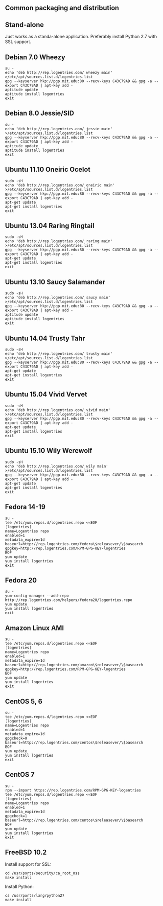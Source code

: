 Common packaging and distribution
---------------------------------


Stand-alone
-----------

Just works as a standa-alone application. Preferably install Python 2.7 with SSL support.


Debian 7.0 Wheezy
------------------

	su -
	echo 'deb http://rep.logentries.com/ wheezy main' >/etc/apt/sources.list.d/logentries.list
	gpg --keyserver hkp://pgp.mit.edu:80 --recv-keys C43C79AD && gpg -a --export C43C79AD | apt-key add -
	aptitude update
	aptitude install logentries
	exit


Debian 8.0 Jessie/SID
---------------------

	su -
	echo 'deb http://rep.logentries.com/ jessie main' >/etc/apt/sources.list.d/logentries.list
	gpg --keyserver hkp://pgp.mit.edu:80 --recv-keys C43C79AD && gpg -a --export C43C79AD | apt-key add -
	aptitude update
	aptitude install logentries
	exit


Ubuntu 11.10 Oneiric Ocelot
-----------------------------

	sudo -sH
	echo 'deb http://rep.logentries.com/ oneiric main' >/etc/apt/sources.list.d/logentries.list
	gpg --keyserver hkp://pgp.mit.edu:80 --recv-keys C43C79AD && gpg -a --export C43C79AD | apt-key add -
	apt-get update
	apt-get install logentries
	exit


Ubuntu 13.04 Raring Ringtail
-----------------------------

	sudo -sH
	echo 'deb http://rep.logentries.com/ raring main' >/etc/apt/sources.list.d/logentries.list
	gpg --keyserver hkp://pgp.mit.edu:80 --recv-keys C43C79AD && gpg -a --export C43C79AD | apt-key add -
	apt-get update
	apt-get install logentries
	exit


Ubuntu 13.10 Saucy Salamander
-----------------------------

	sudo -sH
	echo 'deb http://rep.logentries.com/ saucy main' >/etc/apt/sources.list.d/logentries.list
	gpg --keyserver hkp://pgp.mit.edu:80 --recv-keys C43C79AD && gpg -a --export C43C79AD | apt-key add -
	aptitude update
	aptitude install logentries
	exit


Ubuntu 14.04 Trusty Tahr
------------------------

	sudo -sH
	echo 'deb http://rep.logentries.com/ trusty main' >/etc/apt/sources.list.d/logentries.list
	gpg --keyserver hkp://pgp.mit.edu:80 --recv-keys C43C79AD && gpg -a --export C43C79AD | apt-key add -
	apt-get update
	apt-get install logentries
	exit


Ubuntu 15.04 Vivid Vervet
-------------------------

	sudo -sH
	echo 'deb http://rep.logentries.com/ vivid main' >/etc/apt/sources.list.d/logentries.list
	gpg --keyserver hkp://pgp.mit.edu:80 --recv-keys C43C79AD && gpg -a --export C43C79AD | apt-key add -
	apt-get update
	apt-get install logentries
	exit


Ubuntu 15.10 Wily Werewolf
--------------------------

	sudo -sH
	echo 'deb http://rep.logentries.com/ wily main' >/etc/apt/sources.list.d/logentries.list
	gpg --keyserver hkp://pgp.mit.edu:80 --recv-keys C43C79AD && gpg -a --export C43C79AD | apt-key add -
	apt-get update
	apt-get install logentries
	exit


Fedora 14-19
------------

	su -
	tee /etc/yum.repos.d/logentries.repo <<EOF
	[logentries]
	name=Logentries repo
	enabled=1
	metadata_expire=1d
	baseurl=http://rep.logentries.com/fedora\$releasever/\$basearch
	gpgkey=http://rep.logentries.com/RPM-GPG-KEY-logentries
	EOF
	yum update
	yum install logentries
	exit


Fedora 20
---------

	su -
	yum-config-manager --add-repo http://rep.logentries.com/helpers/fedora20/logentries.repo
	yum update
	yum install logentries
	exit


Amazon Linux AMI
-------------

	su -
	tee /etc/yum.repos.d/logentries.repo <<EOF
	[logentries]
	name=Logentries repo
	enabled=1
	metadata_expire=1d
	baseurl=http://rep.logentries.com/amazon\$releasever/\$basearch
	gpgkey=http://rep.logentries.com/RPM-GPG-KEY-logentries
	EOF
	yum update
	yum install logentries
	exit


CentOS 5, 6
-----------

	su -
	tee /etc/yum.repos.d/logentries.repo <<EOF
	[logentries]
	name=Logentries repo
	enabled=1
	metadata_expire=1d
	gpgcheck=0
	baseurl=http://rep.logentries.com/centos\$releasever/\$basearch
	EOF
	yum update
	yum install logentries
	exit


CentOS 7
--------

	su -
	rpm --import https://rep.logentries.com/RPM-GPG-KEY-logentries
	tee /etc/yum.repos.d/logentries.repo <<EOF
	[logentries]
	name=Logentries repo
	enabled=1
	metadata_expire=1d
	gpgcheck=1
	baseurl=http://rep.logentries.com/centos\$releasever/\$basearch
	EOF
	yum update
	yum install logentries
	exit


FreeBSD 10.2
------------

Install support for SSL:

	cd /usr/ports/security/ca_root_nss
	make install

Install Python:

	cs /usr/ports/lang/python27
	make install

